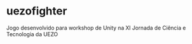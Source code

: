 # uezofighter
Jogo desenvolvido para workshop de Unity na XI Jornada de Ciência e Tecnologia da UEZO
